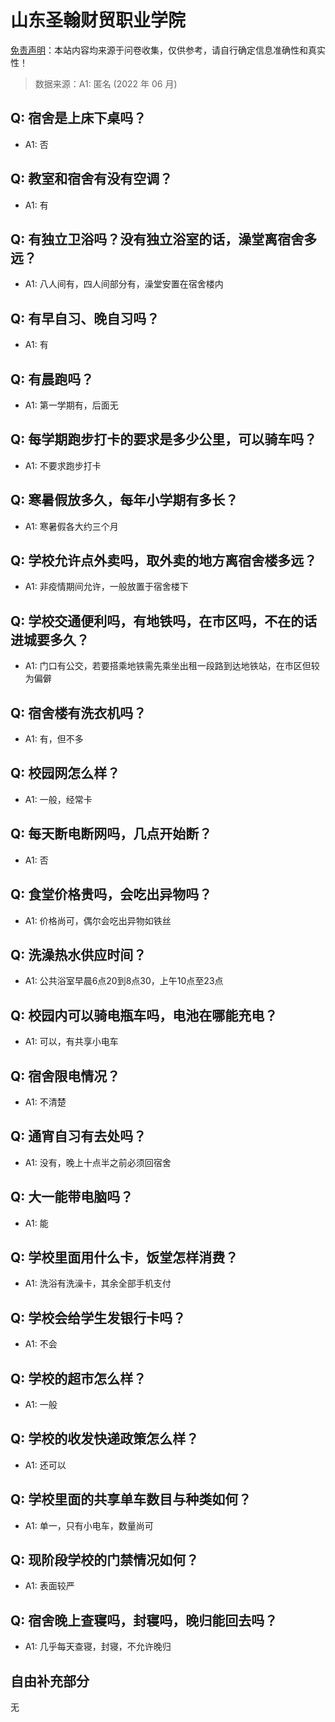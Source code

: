 # 山东圣翰财贸职业学院

[免责声明](https://colleges.chat/#_3)：本站内容均来源于问卷收集，仅供参考，请自行确定信息准确性和真实性！

> 数据来源：A1: 匿名 (2022 年 06 月)

## Q: 宿舍是上床下桌吗？

- A1: 否

## Q: 教室和宿舍有没有空调？

- A1: 有

## Q: 有独立卫浴吗？没有独立浴室的话，澡堂离宿舍多远？

- A1: 八人间有，四人间部分有，澡堂安置在宿舍楼内

## Q: 有早自习、晚自习吗？

- A1: 有

## Q: 有晨跑吗？

- A1: 第一学期有，后面无

## Q: 每学期跑步打卡的要求是多少公里，可以骑车吗？

- A1: 不要求跑步打卡

## Q: 寒暑假放多久，每年小学期有多长？

- A1: 寒暑假各大约三个月

## Q: 学校允许点外卖吗，取外卖的地方离宿舍楼多远？

- A1: 非疫情期间允许，一般放置于宿舍楼下

## Q: 学校交通便利吗，有地铁吗，在市区吗，不在的话进城要多久？

- A1: 门口有公交，若要搭乘地铁需先乘坐出租一段路到达地铁站，在市区但较为偏僻

## Q: 宿舍楼有洗衣机吗？

- A1: 有，但不多

## Q: 校园网怎么样？

- A1: 一般，经常卡

## Q: 每天断电断网吗，几点开始断？

- A1: 否

## Q: 食堂价格贵吗，会吃出异物吗？

- A1: 价格尚可，偶尔会吃出异物如铁丝

## Q: 洗澡热水供应时间？

- A1: 公共浴室早晨6点20到8点30，上午10点至23点

## Q: 校园内可以骑电瓶车吗，电池在哪能充电？

- A1: 可以，有共享小电车

## Q: 宿舍限电情况？

- A1: 不清楚

## Q: 通宵自习有去处吗？

- A1: 没有，晚上十点半之前必须回宿舍

## Q: 大一能带电脑吗？

- A1: 能

## Q: 学校里面用什么卡，饭堂怎样消费？

- A1: 洗浴有洗澡卡，其余全部手机支付

## Q: 学校会给学生发银行卡吗？

- A1: 不会

## Q: 学校的超市怎么样？

- A1: 一般

## Q: 学校的收发快递政策怎么样？

- A1: 还可以

## Q: 学校里面的共享单车数目与种类如何？

- A1: 单一，只有小电车，数量尚可

## Q: 现阶段学校的门禁情况如何？

- A1: 表面较严

## Q: 宿舍晚上查寝吗，封寝吗，晚归能回去吗？

- A1: 几乎每天查寝，封寝，不允许晚归

## 自由补充部分

无